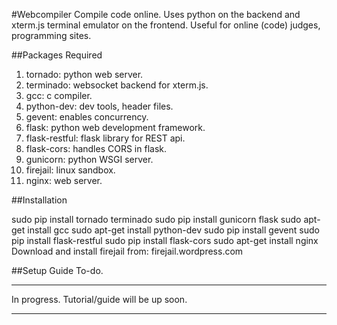 #Webcompiler
Compile code online. Uses python on the backend and xterm.js terminal emulator on the frontend. Useful for online (code) judges, programming sites. 

##Packages Required
1. tornado: python web server. 
2. terminado: websocket backend for xterm.js.
3. gcc: c compiler.
4. python-dev: dev tools, header files.
5. gevent: enables concurrency.
6. flask: python web development framework.
7. flask-restful: flask library for REST api.
8. flask-cors: handles CORS in flask.
9. gunicorn: python WSGI server.
10. firejail: linux sandbox.
11. nginx: web server.

##Installation

sudo pip install tornado terminado
sudo pip install gunicorn flask
sudo apt-get install gcc
sudo apt-get install python-dev
sudo pip install gevent
sudo pip install flask-restful
sudo pip install flask-cors
sudo apt-get install nginx
Download and install firejail from: firejail.wordpress.com

##Setup Guide
To-do.


____
In progress. Tutorial/guide will be up soon.
____